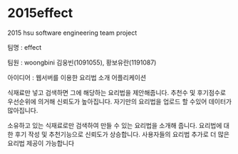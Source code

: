 # 2015effect
2015 hsu software engineering team project

팀명 : effect

팀원 : woongbini 김웅빈(1091055), 황보유란(1191087)

아이디어 : 웹서버를 이용한 요리법 소개 어플리케이션


식재료만 넣고 검색하면 그에 해당하는 요리법을 제안해줍니다.
추천수 및 후기점수로 우선순위에 의거해 신뢰도가 높아집니다.
자기만의 요리법을 업로드 할 수있어 데이터가 많아집니다.

소유하고 있는 식재료로만 검색하여 만들 수 있는 요리법을 소개해 줍니다.
요리법에 대한 후기 작성 및 추천기능으로 신뢰도가 상승합니다.
사용자들의 요리법 추가로 더 많은 요리법 제공이 가능합니다
